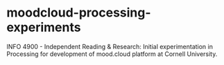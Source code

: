 # moodcloud-processing-experiments
INFO 4900 - Independent Reading &amp; Research: Initial experimentation in Processing for development of mood.cloud platform at Cornell University.
